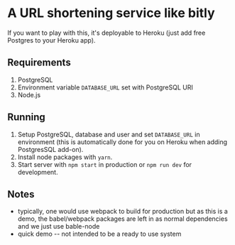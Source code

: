 # A URL shortening service like bitly

If you want to play with this, it's deployable to Heroku (just add
free Postgres to your Heroku app).

## Requirements

1. PostgreSQL
2. Environment variable `DATABASE_URL` set with PostgreSQL URI
3. Node.js

## Running

1. Setup PostgreSQL, database and user and set `DATABASE_URL` in environment (this is automatically done for you on Heroku when adding PostgresSQL add-on).
2. Install node packages with `yarn`.
3. Start server with `npm start` in production or `npm run dev` for development.

## Notes

- typically, one would use webpack to build for production but as this is a demo, the babel/webpack packages are left in as normal dependencies and we just use bable-node
- quick demo -- not intended to be a ready to use system
